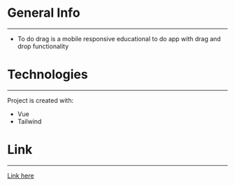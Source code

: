 # General Info
---
- To do drag is a mobile responsive educational to do app with drag and drop functionality

# Technologies

---
Project is created with:

- Vue
- Tailwind


# Link

---
[Link here](https://todo-drag.surge.sh/)
